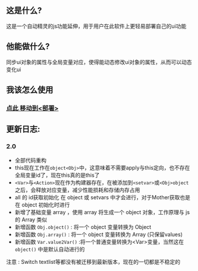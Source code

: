 ## 这是什么?
这是一个自动精灵的js功能延伸，用于用户在此软件上更轻易部署自己的ui功能

## 他能做什么?
同步ui对象的属性与全局变量对应，使得能动态修改ui对象的属性，从而可以动态变化ui

## 我该怎么使用
### [点此 移动到<部署>](https://github.com/thx114/zdjl.UI-boot/wiki/1.%E9%83%A8%E7%BD%B2)

## 更新日志:


### 2.0
 * 全部代码重构
 * this现在工作在`object<Obj>`中，这意味着不需要apply与this定向，也不存在全局变量id了，现在this真的是this了
 * `<Var>`与`<Action>`现在作为构建器存在，在被添加到`<setvar>`或`<Obj>object`之后，会释放对应变量，减少性能损耗和存储内存占用
 * all 的 id获取初始化 在 object 或 setvars 中才会进行，对于Mother获取也是在 object 初始化时进行  
 * 新增了基础变量 array ，使用 array 将生成一个 object 对象，工作原理与 js 的 Array 类似
 * 新增函数 `Obj.object()` : 将一个 object 变量转换为 Object
 * 新增函数 `Obj.array()` : 将一个 object 变量转换为 Array (只保留values)
 * 新增函数 `Var.value2Var()` :将一个普通变量转换为\<Var\>变量，当然这在 `object()` 中是默认自动进行的

注意 : Switch textlist等都没有被迁移到最新版本，现在的一切都是不稳定的
